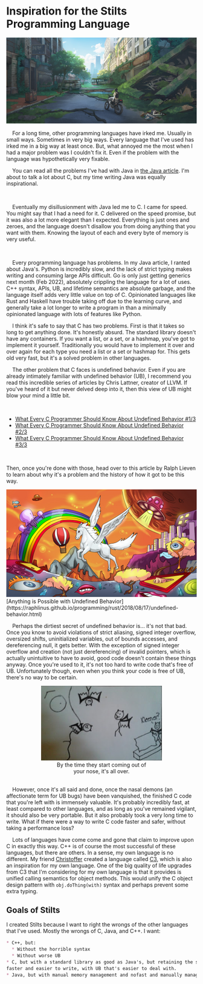 
# Inspiration for the Stilts Programming Language

![](images/Bike.jpg)

    For a long time, other programming languages have irked me. Usually in small ways. Sometimes in very big
ways. Every language that I've used has irked me in a big way at least once. But, what annoyed me the most when
I had a major problem was I couldn't fix it. Even if the problem with the language was hypothetically very fixable.

    You can read all the problems I've had with Java in [the Java article](Java.html). I'm about to talk a lot about
C, but my time writing Java was equally inspirational.

<br>

    Eventually my disillusionment with Java led me to C. I came for speed. You might say that I had a need for it.
C delivered on the speed promise, but it was also a lot more elegant than I expected. Everything is just ones and
zeroes, and the language doesn't disallow you from doing anything that you want with them. Knowing the layout of
each and every byte of memory is very useful.

<br>


    Every programming language has problems. In my Java article, I ranted about Java's. Python is incredibly slow,
and the lack of strict typing makes writing and consuming large APIs difficult. Go is only just getting generics
next month (Feb 2022), absolutely crippling the language for a lot of uses. C++ syntax, APIs, UB, and lifetime
semantics  are absolute garbage, and the language itself adds very little value on top of C. Opinionated languages
like Rust and Haskell have trouble taking off due to the learning curve, and generally take a lot longer to write
a program in than a minimally opinionated language with lots of features like Python.

    I think it's safe to say that C has two problems. First is that it takes so long to get anything done.
It's honestly absurd. The standard library doesn't have any containers. If you want a list, or a set, or a
hashmap, you've got to implement it yourself. Traditionally you would have to implement it over and over
again for each type you need a list or a set or hashmap for. This gets old very fast, but it's a solved
problem in other languages.

    The other problem that C faces is undefined behavior. Even if you are already intimately familiar with
undefined behavior (UB), I recommend you read this incredible series of articles by Chris Lattner, creator
of LLVM. If you've heard of it but never delved deep into it, then this view of UB might blow your mind a
little bit.

<br>


  * [What Every C Programmer Should Know About Undefined Behavior #1/3](https://blog.llvm.org/2011/05/what-every-c-programmer-should-know.html)
  * [What Every C Programmer Should Know About Undefined Behavior #2/3](https://blog.llvm.org/2011/05/what-every-c-programmer-should-know_14.html)
  * [What Every C Programmer Should Know About Undefined Behavior #3/3](https://blog.llvm.org/2011/05/what-every-c-programmer-should-know_21.html)

<br>

Then, once you're done with those, head over to this article by Ralph Lieven to learn about why it's a
problem and the history of how it got to be this way.

<a href="https://raphlinus.github.io/programming/rust/2018/08/17/undefined-behavior.html">
<img src="images/Anything_is_Possible_With_UB.jpg">
</a>
[Anything is Possible with Undefined Behavior](https://raphlinus.github.io/programming/rust/2018/08/17/undefined-behavior.html)

<br>

    Perhaps the dirtiest secret of undefined behavior is... it's not that bad. Once you know to avoid
violations of strict aliasing, signed integer overflow, oversized shifts, uninitialized variables, out of
bounds accesses, and dereferencing null, it gets better. With the exception of signed integer overflow
and creation (not just dereferencing) of invalid pointers, which is actually unintuitive to have to avoid,
good code doesn't contain these things anyway. Once you're used to it, it's not too hard to write code
that's free of UB. Unfortunately though, even when you think your code is free of UB, there's no way to
be certain.

<p align="center">
<img src="images/Nasal_Demons.jpg">
<br>
By the time they start coming out of <br> your nose, it's all over.
<br><br>
</p>

    However, once it's all said and done, once the nasal demons (an affectionate term for UB bugs) have
been vanquished, the finished C code that you're left with is immensely valuable. It's probably incredibly
fast, at least compared to other languages, and as long as you've remained vigilant, it should also be very
portable. But it also probably took a very long time to write. What if there were a way to write C code faster
and safer, without taking a performance loss?

    Lots of languages have come come and gone that claim to improve upon C in exactly this way. C++ is of
course the most successful of these languages, but there are others. In a sense, my own language is no different.
My friend <a href="https://github.com/lerno">Christoffer</a> created a language called
<a href="https://github.com/c3lang/c3c">C3</a>, which is also an inspiration for my own language. One of the
big quality of life upgrades from C3 that I'm considering for my own language is that it provides is unified
calling semantics for object methods. This would unify the C object design pattern with `obj.doThing(with)`
syntax and perhaps prevent some extra typing.



## Goals of Stilts

I created Stilts because I want to right the wrongs of the other languages that I've used. Mostly the wrongs
of C, Java, and C++. I want:

```md
* C++, but:
  * Without the horrible syntax
  * Without worse UB
* C, but with a standard library as good as Java's, but retaining the speed of C.
faster and easier to write, with UB that's easier to deal with.
* Java, but with manual memory management and nofast and manually managed.

```

